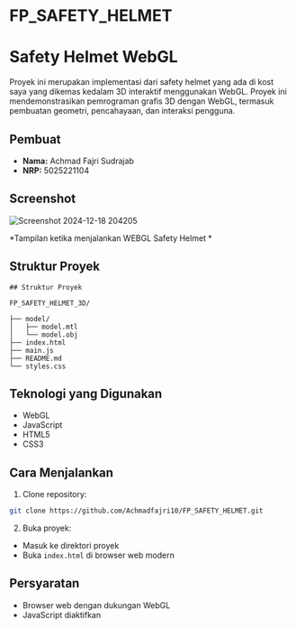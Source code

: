 # FP_SAFETY_HELMET

# Safety Helmet WebGL

Proyek ini merupakan implementasi dari safety helmet yang ada di kost saya yang dikemas kedalam 3D interaktif menggunakan WebGL. Proyek ini mendemonstrasikan pemrograman grafis 3D dengan WebGL, termasuk pembuatan geometri, pencahayaan, dan interaksi pengguna.

## Pembuat
- **Nama:** Achmad Fajri Sudrajab
- **NRP:** 5025221104

## Screenshot

![Screenshot 2024-12-18 204205](https://github.com/user-attachments/assets/71436501-e276-4332-9847-65332db62b6c)

*Tampilan ketika menjalankan WEBGL Safety Helmet *

## Struktur Proyek
```
## Struktur Proyek

FP_SAFETY_HELMET_3D/

├── model/
│   ├── model.mtl
│   └── model.obj
├── index.html
├── main.js
├── README.md
└── styles.css

```

## Teknologi yang Digunakan
- WebGL
- JavaScript
- HTML5
- CSS3


## Cara Menjalankan
1. Clone repository:
```bash
git clone https://github.com/Achmadfajri10/FP_SAFETY_HELMET.git
```

2. Buka proyek:
- Masuk ke direktori proyek
- Buka `index.html` di browser web modern

## Persyaratan
- Browser web dengan dukungan WebGL
- JavaScript diaktifkan

